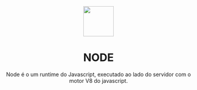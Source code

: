 <div align="center">
<img src="https://media-private.canva.com/kZUcE/MAFJNtkZUcE/1/tl.png?X-Amz-Algorithm=AWS4-HMAC-SHA256&X-Amz-Credential=AKIAJWF6QO3UH4PAAJ6Q%2F20220812%2Fus-east-1%2Fs3%2Faws4_request&X-Amz-Date=20220812T192556Z&X-Amz-Expires=83356&X-Amz-Signature=90afc12f22bb77bac3cc5e93893409398bc7579e411ae9113f2a0576af6faca4&X-Amz-SignedHeaders=host&response-expires=Sat%2C%2013%20Aug%202022%2018%3A35%3A12%20GMT" height="80px" />

<h1> NODE </h1>

<p> Node é o um runtime do Javascript, executado ao lado do servidor com o motor V8 do javascript.</p>
</div>
